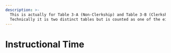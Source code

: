 ```yaml
---
description: >-
  This is actually for Table 3-A (Non-Clerkship) and Table 3-B (Clerkship).
  Technically it is two distinct tables but is counted as one of the eight.
---
```


# Instructional Time

